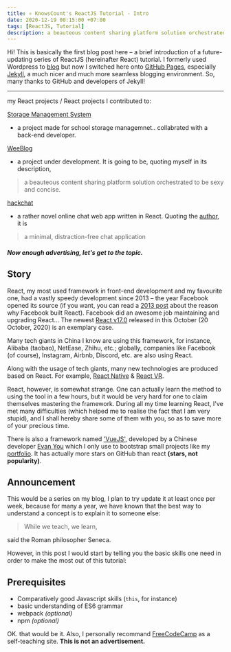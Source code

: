 ```yaml
---
title: ⚛︎ KnowsCount's ReactJS Tutorial - Intro
date: 2020-12-19 00:15:00 +07:00
tags: [ReactJS, Tutorial]
description: a beauteous content sharing platform solution orchestrated to be sexy and concise.
---
```


Hi! This is basically the first blog post here – a brief introduction of a future-updating series of ReactJS (hereinafter React) tutorial. I formerly used Wordpress to [blog](https://docs.knowscount.cc) but now I switched here onto [GitHub Pages](https://github.com/KnowsCount/blog), especially [Jekyll](https://jekyllrb.com), a much nicer and much more seamless blogging environment. So, many thanks to GitHub and developers of Jekyll!

---

my React projects / React projects I contributed to:

[Storage Management System](https://github.com/KnowsCount/NKCS-Storage)

-   a project made for school storage managemnet.. collabrated with a back-end developer.

[WeeBlog](https://github.com/KnowsCount/WeeBlog)

-   a project under development. It is going to be, quoting myself in its description,

> a beauteous content sharing platform solution orchestrated to be sexy and concise.

[hackchat](https://github.com/hack-chat/hackchat-client)

-   a rather novel online chat web app written in React. Quoting the [author](https://github.com/marzavec), it is

> a minimal, distraction-free chat application

##### Now enough advertising, let's get to the topic.

## Story

React, my most used framework in front-end development and my favourite one, had a vastly speedy development since 2013 – the year Facebook opened its source (if you want, you can read a [2013 post](https://React.org/blog/2013/06/05/why-react.html) about the reason why Facebook built React). Facebook did an awesome job maintaining and upgrading React... The newest [React v17.0](https://React.org/blog/2020/10/20/react-v17.html) released in this October (20 October, 2020) is an exemplary case.

Many tech giants in China I know are using this framework, for instance, Alibaba (taobao), NetEase, Zhihu, etc.; globally, companies like Facebook (of course), Instagram, Airbnb, Discord, etc. are also using React.

Along with the usage of tech giants, many new technologies are produced based on React. For example, [React Native](https://reactnative.dev) & [React VR](https://facebook.github.io/react-360).

React, however, is somewhat strange. One can actually learn the method to using the tool in a few hours, but it would be very hard for one to claim themselves mastering the framework. During all my time learning React, I've met many difficulties (which helped me to realise the fact that I am very stupid), and I shall hereby share some of them with you, so as to save more of your precious time.

There is also a framework named ['VueJS'](https://github.com/vuejs/vue), developed by a Chinese developer [Evan You](https://github.com/yyx990803) which I only use to bootstrap small projects like my [portfolio](https://github.com/KnowsCount/portfolio). It has actually more stars on GitHub than react **(stars, not popularity)**.

## Announcement

This would be a series on my blog, I plan to try update it at least once per week, because for many a year, we have known that the best way to understand a concept is to explain it to someone else:

> While we teach, we learn,

said the Roman philosopher Seneca.

However, in this post I would start by telling you the basic skills one need in order to make the most out of this tutorial:

## Prerequisites

-   Comparatively good Javascript skills (`this`, for instance)
-   basic understanding of ES6 grammar
-   webpack _(optional)_
-   npm _(optional)_

OK. that would be it. Also, I personally recommand [FreeCodeCamp](https://www.freecodecamp.org) as a self-teaching site. **This is not an advertisement.**
